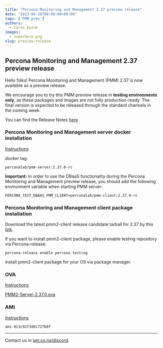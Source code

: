 ```yaml
---
title: "Percona Monitoring and Management 2.37 preview release"
date: "2023-04-20T00:00:00+00:00"
tags: ['PMM_prev']
authors:
  - taras_kozub
images:
  - superhero.png
slug: preview-release
---
```


## Percona Monitoring and Management 2.37 preview release

Hello folks! Percona Monitoring and Management (PMM) 2.37 is now available as a preview release.

We encourage you to try this PMM preview release in **testing environments only**, as these packages and images are not fully production-ready. The final version is expected to be released through the standard channels in the coming week.

You can find the Release Notes [here](https://pmm-2-37-0-pr-1043.onrender.com/release-notes/2.37.0.html)

### Percona Monitoring and Management server docker installation

[Instructions](https://docs.percona.com/percona-monitoring-and-management/setting-up/server/docker.html)

docker tag:

`perconalab/pmm-server:2.37.0-rc`

**Important:** In order to use the DBaaS functionality during the Percona Monitoring and Management preview release, you should add the following environment variable when starting PMM server:

`PERCONA_TEST_DBAAS_PMM_CLIENT=perconalab/pmm-client:2.37.0-rc`

### Percona Monitoring and Management client package installation

Download the latest pmm2-client release candidate tarball for 2.37 by this [link](https://s3.us-east-2.amazonaws.com/pmm-build-cache/PR-BUILDS/pmm2-client/pmm2-client-latest-5256.tar.gz).


If you want to install pmm2-client package, please enable testing repository via Percona-release: 


`
percona-release enable percona testing
`

install pmm2-client package for your OS via package manager.

### OVA

[Instructions](https://docs.percona.com/percona-monitoring-and-management/setting-up/server/virtual-appliance.html)

[PMM2-Server-2.37.0.ova](https://percona-vm.s3.amazonaws.com/PMM2-Server-2.37.0.ova)

### AMI

[Instructions](https://docs.percona.com/percona-monitoring-and-management/setting-up/server/aws.html)

`ami-013c92f3d0c727b8f`


---

Contact us in [per.co.na/discord](https://per.co.na/discord).